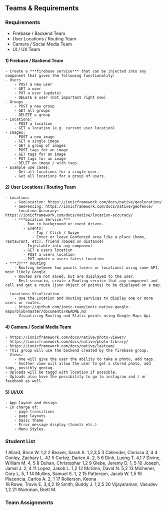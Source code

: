 ## Teams & Requirements

### Requirements

- Firebase / Backend Team
- User Locations / Routing Team
- Camera / Social Media Team
- UI / UX Team


#### 1) Firebase / Backend Team
    - Create a ***firebase service*** that can be injected into any component that gives the following functionality:
    - Users
        - POST a new user 
        - GET a user
        - PUT a user (update)
        - DELETE a user (not important right now)
    - Groups
        - POST a new group
        - GET all groups
        - DELETE a group
    - Locations:
        - POST a location
        - GET a location (e.g. current user location)
    - Images:
        - POST a new image
        - GET a single image
        - GET a group of images
        - POST tags for an image
        - GET tags for an image
        - PUT tags for an image
        - DELET an image / with tags.
    - Example use cases:
        - Get all locations for a single user.
        - Get all locations for a group of users.


#### 2) User Locations / Routing Team
    - Location:
        - GeoLocation: https://ionicframework.com/docs/native/geolocation/
        - GeoFencing: https://ionicframework.com/docs/native/geofence/
        - Location Accuracy: https://ionicframework.com/docs/native/location-accuracy/
        - ***Location Service:***
            - Run in background or event driven.
            - Events:
                - Tap / Click / Swipe 
                - Enter or leave Geofenced area like a place (home, restaurant, etc), friend (based on distance)
            - Injectable into any component
            - GET a users location
            - POST a users location
            - PUT update a users latest location
    - ***3)*** Routing 
        - Routing between two points (users or locations) using some API, most likely Google.
        - Routes are not saved, but are displayed to the user.
        - Best scenario, create a Routing service that any component and call and get a route (json object of points) to be displayed on a map.

    - Locations Visulization
        - Use the Location and Routing services to display one or more users or routes.
        - https://github.com/ionic-team/ionic-native-google-maps/blob/master/documents/README.md
        - Visualizing Routing and Static points using Google Maps Api


#### 4) Camera / Social Media Team
    - https://ionicframework.com/docs/native/photo-viewer/
    - https://ionicframework.com/docs/native/photo-library/
    - https://ionicframework.com/docs/native/lastcam/
    - This group will use the backend created by the firebase group. 
    - Views:
        - One will give the user the ability to take a photo, add tags.
        - Another view will allow the user to get a stored photo, add tags, possibly geotag. 
    - Uploads will be taggd with location if possible.
    - Uploads also have the possibility to go to instagram and / or facebook as well.

#### 5) UI/UX
    - App layout and design
    - In charge of:
        - page transitions
        - page layouts
        - basic theme 
        - Error message display (toasts etc.)
        - Menu Styles. 

### Student List

1	Allard, Brice W.	1,2
2	Beaver, Sarah A.	1,2,3,5
3	Callender, Clorissa 3, 4
4	Conley, Zachary L.	4,1
5	Cortez, Darien A.	2, 5
6	Dinh, Luong T.	4,1	
7	Divine, William M.	4, 5
8	Duhan, Christopher 	1,2
9	Glebe, Jeremy D.	1, 5 
10	Joseph, Jamal J.	2, 4
11	Lopez, Jakob L.		1,2
12	McGinn, David N.    5,2	
13	Michener, Cory L.	5, 1
14	Mullins, Samuel S.	1, 2
15	Patterson, Jacob W.	 1,5
16	Placencia, Carlos A. 2, 1
17	Rollerson, Keona	
18	Rowe, Travis E.		3,4,2
19	Smith, Buddy J.		1,2,5
20	Vijayaraman, Vasudev 1,2
21	Workman, Brett M.	

### Team Assignments
